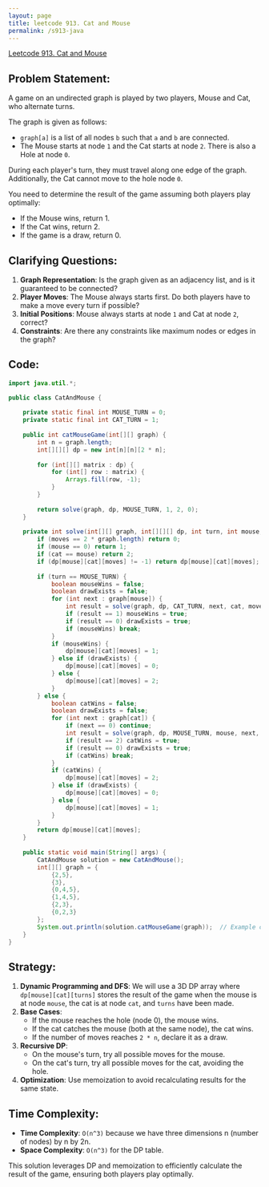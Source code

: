 ```yaml
---
layout: page
title: leetcode 913. Cat and Mouse
permalink: /s913-java
---
```

[Leetcode 913. Cat and Mouse](https://algoadvance.github.io/algoadvance/l913)
## Problem Statement:
A game on an undirected graph is played by two players, Mouse and Cat, who alternate turns.

The graph is given as follows:
- `graph[a]` is a list of all nodes `b` such that `a` and `b` are connected.
- The Mouse starts at node `1` and the Cat starts at node `2`. There is also a Hole at node `0`.

During each player's turn, they must travel along one edge of the graph. Additionally, the Cat cannot move to the hole node `0`.

You need to determine the result of the game assuming both players play optimally:
- If the Mouse wins, return 1.
- If the Cat wins, return 2.
- If the game is a draw, return 0.

## Clarifying Questions:
1. **Graph Representation**: Is the graph given as an adjacency list, and is it guaranteed to be connected?
2. **Player Moves**: The Mouse always starts first. Do both players have to make a move every turn if possible?
3. **Initial Positions**: Mouse always starts at node `1` and Cat at node `2`, correct?
4. **Constraints**: Are there any constraints like maximum nodes or edges in the graph?

## Code:
```java
import java.util.*;

public class CatAndMouse {
    
    private static final int MOUSE_TURN = 0;
    private static final int CAT_TURN = 1;
    
    public int catMouseGame(int[][] graph) {
        int n = graph.length;
        int[][][] dp = new int[n][n][2 * n];
        
        for (int[][] matrix : dp) {
            for (int[] row : matrix) {
                Arrays.fill(row, -1);
            }
        }
        
        return solve(graph, dp, MOUSE_TURN, 1, 2, 0);
    }
    
    private int solve(int[][] graph, int[][][] dp, int turn, int mouse, int cat, int moves) {
        if (moves == 2 * graph.length) return 0;
        if (mouse == 0) return 1;
        if (cat == mouse) return 2;
        if (dp[mouse][cat][moves] != -1) return dp[mouse][cat][moves];
        
        if (turn == MOUSE_TURN) {
            boolean mouseWins = false;
            boolean drawExists = false;
            for (int next : graph[mouse]) {
                int result = solve(graph, dp, CAT_TURN, next, cat, moves + 1);
                if (result == 1) mouseWins = true;
                if (result == 0) drawExists = true;
                if (mouseWins) break;
            }
            if (mouseWins) {
                dp[mouse][cat][moves] = 1;
            } else if (drawExists) {
                dp[mouse][cat][moves] = 0;
            } else {
                dp[mouse][cat][moves] = 2;
            }
        } else {
            boolean catWins = false;
            boolean drawExists = false;
            for (int next : graph[cat]) {
                if (next == 0) continue;
                int result = solve(graph, dp, MOUSE_TURN, mouse, next, moves + 1);
                if (result == 2) catWins = true;
                if (result == 0) drawExists = true;
                if (catWins) break;
            }
            if (catWins) {
                dp[mouse][cat][moves] = 2;
            } else if (drawExists) {
                dp[mouse][cat][moves] = 0;
            } else {
                dp[mouse][cat][moves] = 1;
            }
        }
        return dp[mouse][cat][moves];
    }
    
    public static void main(String[] args) {
        CatAndMouse solution = new CatAndMouse();
        int[][] graph = {
            {2,5},
            {3},
            {0,4,5},
            {1,4,5},
            {2,3},
            {0,2,3}
        };
        System.out.println(solution.catMouseGame(graph));  // Example case
    }
}
```

## Strategy:
1. **Dynamic Programming and DFS**: We will use a 3D DP array where `dp[mouse][cat][turns]` stores the result of the game when the mouse is at node `mouse`, the cat is at node `cat`, and `turns` have been made.
2. **Base Cases**:
    - If the mouse reaches the hole (node 0), the mouse wins.
    - If the cat catches the mouse (both at the same node), the cat wins.
    - If the number of moves reaches `2 * n`, declare it as a draw.
3. **Recursive DP**:
    - On the mouse's turn, try all possible moves for the mouse.
    - On the cat's turn, try all possible moves for the cat, avoiding the hole.
4. **Optimization**: Use memoization to avoid recalculating results for the same state.

## Time Complexity:
- **Time Complexity**: `O(n^3)` because we have three dimensions n (number of nodes) by n by 2n.
- **Space Complexity**: `O(n^3)` for the DP table.

This solution leverages DP and memoization to efficiently calculate the result of the game, ensuring both players play optimally.